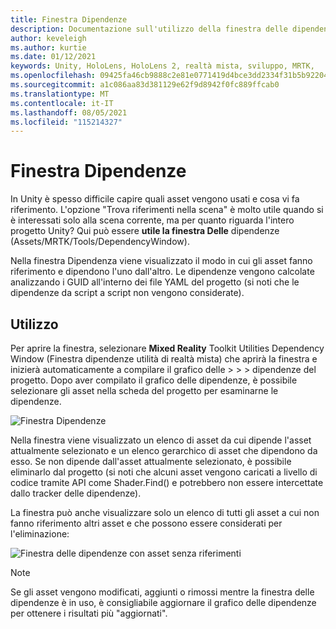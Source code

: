 ```yaml
---
title: Finestra Dipendenze
description: Documentazione sull'utilizzo della finestra delle dipendenze in MRTK
author: keveleigh
ms.author: kurtie
ms.date: 01/12/2021
keywords: Unity, HoloLens, HoloLens 2, realtà mista, sviluppo, MRTK,
ms.openlocfilehash: 09425fa46cb9888c2e81e0771419d4bce3dd2334f31b5b922049af12479876c8
ms.sourcegitcommit: a1c086aa83d381129e62f9d8942f0fc889ffcab0
ms.translationtype: MT
ms.contentlocale: it-IT
ms.lasthandoff: 08/05/2021
ms.locfileid: "115214327"
---
```

# <a name="dependency-window"></a>Finestra Dipendenze

In Unity è spesso difficile capire quali asset vengono usati e cosa vi fa riferimento. L'opzione "Trova riferimenti nella scena" è molto utile quando si è interessati solo alla scena corrente, ma per quanto riguarda l'intero progetto Unity? Qui può essere **utile la finestra Delle** dipendenze (Assets/MRTK/Tools/DependencyWindow).

Nella finestra Dipendenza viene visualizzato il modo in cui gli asset fanno riferimento e dipendono l'uno dall'altro. Le dipendenze vengono calcolate analizzando i GUID all'interno dei file YAML del progetto (si noti che le dipendenze da script a script non vengono considerate).

## <a name="usage"></a>Utilizzo

Per aprire la finestra, selezionare **Mixed Reality** Toolkit Utilities Dependency Window (Finestra dipendenze utilità di realtà mista) che aprirà la finestra e inizierà automaticamente a compilare il grafico delle  >    >    >   dipendenze del progetto. Dopo aver compilato il grafico delle dipendenze, è possibile selezionare gli asset nella scheda del progetto per esaminarne le dipendenze.

![Finestra Dipendenze](../images/dependency-window/MRTK_Dependency_Window.png)

Nella finestra viene visualizzato un elenco di asset da cui dipende l'asset attualmente selezionato e un elenco gerarchico di asset che dipendono da esso. Se non dipende dall'asset attualmente selezionato, è possibile eliminarlo dal progetto (si noti che alcuni asset vengono caricati a livello di codice tramite API come Shader.Find() e potrebbero non essere intercettate dallo tracker delle dipendenze).

La finestra può anche visualizzare solo un elenco di tutti gli asset a cui non fanno riferimento altri asset e che possono essere considerati per l'eliminazione:

![Finestra delle dipendenze con asset senza riferimenti](../images/dependency-window/MRTK_Dependency_Window_Unreferenced.png)

> [!NOTE]
> Se gli asset vengono modificati, aggiunti o rimossi mentre la finestra delle dipendenze è in uso, è consigliabile aggiornare il grafico delle dipendenze per ottenere i risultati più "aggiornati".
